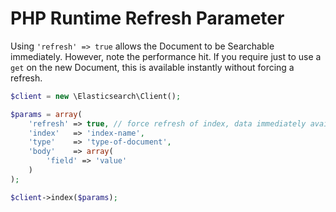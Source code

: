 # PHP Runtime Refresh Parameter

Using `'refresh' => true` allows the Document to be Searchable immediately. However, note the performance hit. If you require just to use a `get` on the new Document, this is available instantly without forcing a refresh.

```php
$client = new \Elasticsearch\Client();

$params = array(
    'refresh' => true, // force refresh of index, data immediately available
    'index'   => 'index-name',
    'type'    => 'type-of-document',
    'body'    => array(
        'field' => 'value'
    )
);

$client->index($params);
```

